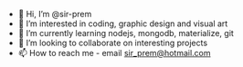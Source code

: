 - 👋 Hi, I’m @sir-prem
- 👀 I’m interested in coding, graphic design and visual art
- 🌱 I’m currently learning nodejs, mongodb, materialize, git
- 💞️ I’m looking to collaborate on interesting projects
- 📫 How to reach me - email sir_prem@hotmail.com

<!---
sir-prem/sir-prem is a ✨ special ✨ repository because its `README.md` (this file) appears on your GitHub profile.
You can click the Preview link to take a look at your changes.
--->
